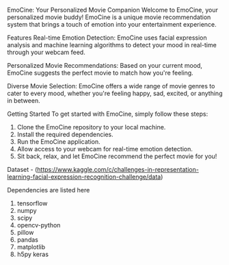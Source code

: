 EmoCine: Your Personalized Movie Companion
Welcome to EmoCine, your personalized movie buddy! EmoCine is a unique movie recommendation system that brings a touch of emotion into your entertainment experience.

Features
Real-time Emotion Detection: EmoCine uses facial expression analysis and machine learning algorithms to detect your mood in real-time through your webcam feed.

Personalized Movie Recommendations: Based on your current mood, EmoCine suggests the perfect movie to match how you're feeling.

Diverse Movie Selection: EmoCine offers a wide range of movie genres to cater to every mood, whether you're feeling happy, sad, excited, or anything in between.

Getting Started
To get started with EmoCine, simply follow these steps:

1) Clone the EmoCine repository to your local machine.
2) Install the required dependencies.
3) Run the EmoCine application.
4) Allow access to your webcam for real-time emotion detection.
5) Sit back, relax, and let EmoCine recommend the perfect movie for you!

Dataset - (https://www.kaggle.com/c/challenges-in-representation-learning-facial-expression-recognition-challenge/data)


Dependencies are listed here

1) tensorflow
2) numpy
3) scipy
4) opencv-python
5) pillow
6) pandas
7) matplotlib
8) h5py
keras
